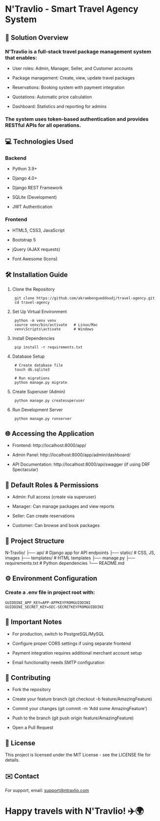 # N'Travlio - Smart Travel Agency System
## 🚀 Solution Overview

### N'Travlio is a full-stack travel package management system that enables:

  - User roles: Admin, Manager, Seller, and Customer accounts

  - Package management: Create, view, update travel packages

  - Reservations: Booking system with payment integration

  - Quotations: Automatic price calculation

  - Dashboard: Statistics and reporting for admins

### The system uses token-based authentication and provides RESTful APIs for all operations.
## 💻 Technologies Used
### Backend

  - Python 3.9+

  - Django 4.0+

  - Django REST Framework

  - SQLite (Development)

  - JWT Authentication

### Frontend

  - HTML5, CSS3, JavaScript

  - Bootstrap 5

  - jQuery (AJAX requests)

  - Font Awesome (Icons)

## 🛠️ Installation Guide
1. Clone the Repository

        git clone https://github.com/akrambengueddoudj/travel-agency.git
        cd travel-agency

2. Set Up Virtual Environment

        python -m venv venv
        source venv/bin/activate   # Linux/Mac
        venv\Scripts\activate      # Windows

3. Install Dependencies

        pip install -r requirements.txt

4. Database Setup

        # Create database file
        touch db.sqlite3
        
        # Run migrations
        python manage.py migrate

5. Create Superuser (Admin)

        python manage.py createsuperuser

6. Run Development Server

        python manage.py runserver

## 🌐 Accessing the Application

  - Frontend: http://localhost:8000/app/

  - Admin Panel: http://localhost:8000/app/admin/dashboard/

  - API Documentation: http://localhost:8000/api/swagger (if using DRF Spectacular)

## 🔑 Default Roles & Permissions

  - Admin: Full access (create via superuser)

  - Manager: Can manage packages and view reports

  - Seller: Can create reservations

  - Customer: Can browse and book packages

## 📂 Project Structure

N-Travlio/
├── api/             # Django app for API endpoints
├── static/          # CSS, JS, images
├── templates/       # HTML templates
├── manage.py
├── requirements.txt # Python dependencies
└── README.md

## ⚙️ Environment Configuration

### Create a .env file in project root with:

    GUIDDINI_APP_KEY=APP-APPKEYFROMGUIDDINI
    GUIDDINI_SECRET_KEY=SEC-SECRETKEYFROMGUIDDINI

## 🚨 Important Notes

  - For production, switch to PostgreSQL/MySQL

  - Configure proper CORS settings if using separate frontend

  - Payment integration requires additional merchant account setup

  - Email functionality needs SMTP configuration

## 🤝 Contributing

  - Fork the repository

  - Create your feature branch (git checkout -b feature/AmazingFeature)

  - Commit your changes (git commit -m 'Add some AmazingFeature')

  - Push to the branch (git push origin feature/AmazingFeature)

  - Open a Pull Request

## 📄 License

This project is licensed under the MIT License - see the LICENSE file for details.
## ✉️ Contact

For support, email: support@ntravlio.com

# Happy travels with N'Travlio! ✈️🌍

